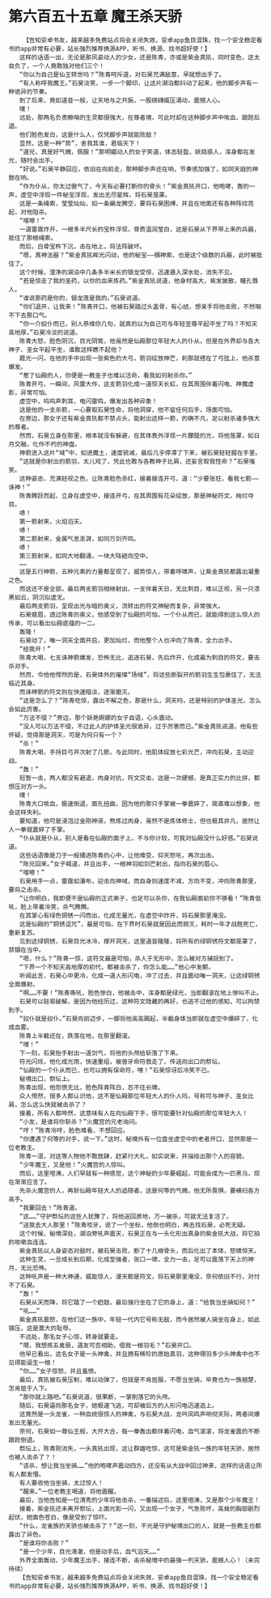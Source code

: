 # 第六百五十五章 魔王杀天骄
        【告知安卓书友，越来越多免费站点将会关闭失效，安卓app鱼目混珠，找一个安全稳定看书的app非常有必要，站长强烈推荐换源APP，听书、换源、找书超好使！】
       这样的话语一出，无论是那风姿动人的少女，还是陈青，亦或是紫金真犼，同时变色，这太自负了，一个人竟敢独对他们三个！
       “你以为自己是仙王转世吗？”陈青呵斥道，对石昊充满敌意，早就想出手了。
       “有人称呼我魔王。”石昊淡笑，一步一个脚印，让这片湖泊都抖动了起来，他的脚步声有一种诡异的节奏。
       到了后来，竟如道音一般，让天地与之共振，一股磅礴威压涌动，震撼人心。
       噗！
       远处，那两名负责瞭哨的生灵都很强大，在尊者境，可此时却在这种脚步声中咳血，踉跄后退。
       他们脸色发白，这是什么人，仅凭脚步声就能败敌？
       显然，这是一种“势”，舍我其谁，君临天下！
       “道兄，真是好气魄，佩服！”那明媚动人的女子笑道，体态轻盈，妖娆惑人，浑身都在发光，随时会出手。
       “好说。”石昊平静回应，依旧在向前走，那种脚步声还在响，节奏感加强了，如同天庭的神鼓在响。
       “作为仆从，你太过傲气了，今天有必要打断你的骨头！”紫金真犼开口，他咆哮，轰的一声，虚空中浮现一件秘宝浮现，发出无尽星辉，将石昊笼罩。
       这是一条绳索，莹莹灿灿，如一条螭龙腾空，要将石昊困缚，并且在地面还有各种阵纹亮起，对他阻杀。
       “喀嚓！”
       一道雷霆炸开，一根多半尺长的宝杵浮现，骨质温润莹白，这是石昊从下界带上来的兵器，抵住了那根绳索。
       而后，白骨宝杵下沉，击在地上，将法阵破坏。
       “嗯，真神法器？”紫金真犼眸光闪动，他的秘宝——捆神索，也是这个级数的兵器，此时被抵住了。
       这个时候，澄净的湖泊中几条多半米长的银龙受惊，迅速遁入深水处，消失不见。
       “若是惊走了我的圣药，以你的血来炼药。”紫金真犼说道，他身材高大，紫发披散，瞳孔慑人。
       “谁说那药是你的，银龙莲是我的。”石昊说道。
       “你们退开，让我来！”陈青开口，他被石昊踏过头盖骨，有心结，想亲手将他击败，不然咽不下去那口气。
       “你一介奴仆而已，别人恭维你几句，就真的以为自己可与年轻至尊平起平坐了吗？不知天高地厚。”石昊冷淡的说道。
       陈青大怒，脸色阴沉，目光阴鸷，他虽然是仙殿那位年轻大人的仆从，但是在外界却与各大神子、圣女平起平坐，谁敢这样瞧不起他？
       霞光一闪，在他的手中出现一张紫色的大弓，箭羽绽放神芒，刹那就搭在了弓弦上，他杀意爆发。
       “惹了仙殿的人，你便是一教圣子也难以活命，看我如何射杀你。”
       陈青开弓，一瞬间，风雷大作，这支箭羽化成一道惊天长虹，在其周围伴着闪电、神魔虚影，异常可怕。
       虚空中，呜呜声刺耳，电闪雷鸣，爆发出各种异象！
       这是他的一支杀箭，一心要取石昊性命，将他洞穿，他不留任何后手，场面可怕。
       在旁边，那女子还有紫金真犼都不禁点头，能射出这样一箭，的确不凡，足以射杀诸多强大的尊者。
       然而，石昊立身在那里，根本就没有躲避，在其体表外浮现一片朦胧的光，将他笼罩，如日月交融，化作不朽的神盘。
       神箭进入这片“域”中，如进魔土，速度锐减，最后几乎停滞了下来，被石昊轻轻握在手里。
       “这就是你射出的箭羽，太儿戏了，凭此也敢与各教神子比肩，还妄言取我性命？”石昊嗤笑。
       这种姿态，充满轻视之色，让陈青脸色赤红，接着接连开弓，道：“少要张狂，看我七箭——诛神！”
       陈青腾跃而起，立身在虚空中，接连开弓，在其周围有花朵绽放，那是神秘符文，绚烂夺目。
       哧！
       第一箭射来，火焰滔天。
       哧！
       第二箭射来，金属气息澎湃，如同万剑齐鸣。
       哧！
       第三箭射来，如同大地翻涌，一块大陆砸向空中。
       ……
       这是五行神箭，五种元素的力量都呈现了，威势惊人，带着呼啸声，让紫金真犼都露出凝重之色。
       而这还不是全部，最后两支箭羽相继射出，一支伴着天日，无比刺目，难以正视，另一只漆黑如云，阴沉似虚无。
       最后两支箭羽，呈现出光与暗的奥义，流转出的符文神秘而复杂，异常强大。
       石昊蹙眉，透过陈青的奥义，他感受到了仙殿的可怕，一个仆从而已，就能得到这么惊人的传承，可以看出仙殿底蕴的一二。
       轰隆！
       石昊动了，唯一洞天全面开启，更加灿烂，而他整个人也冲向了陈青，全力出手。
       “给我开！”
       陈青大喝，七支诛神箭爆发，恐怖无比，追逐石昊，先后炸开，化成最为刺目的符文，要击杀对手。
       然而，令他他愕然的是，石昊体外的璀璨“场域”，将这些断裂开的箭羽生生包裹住了，无法临近其身。
       而诛神箭的符文则在快速暗淡，逐渐磨灭。
       “这是怎么了？”陈青吃惊，露出不解之色，那是什么，洞天吗，还是特别的护体圣光，怎么会如此厉害。
       “万法不侵？”旁边，那个妖艳婀娜的女子自语，心头震动。
       “没人可以万法不侵，不过此人的护体圣光很诡异，过于厉害而已。”紫金真犼说道，他有些怀疑，觉得那是洞天，可是为何只有一个？
       “杀！”
       陈青大喝，手持巨弓开次射了几箭，与此同时，他肌体绽放七彩光芒，冲向石昊，主动迎战。
       “轰！”
       短暂一击，两人都没有避退，肉身对抗，符文交击，这是一次硬撼，是真正实力的比拼，都想压对方一头。
       噗！
       陈青大口咳血，极速倒退，面孔扭曲，因为他的那只手掌被一拳震碎了，简直难以想象，他会这样失利。
       要知道，他可是浸泡过金刚神液，熬炼过肉身，虽然不是炼体修士，但也极其非凡，居然让人一拳就震碎了手掌。
       “仆从就是仆从，别人是看在仙殿的面子上，不与你计较，可我对仙殿没什么好感。”石昊说道。
       这些话语像是刀子一般捅进陈青的心中，让他难受，仰天怒吼，再次出击。
       “陈兄回来。”女子喊道，并且出手，一根神羽如剑芒射出，指向石昊的眉心。
       “喀嚓！”
       石昊用手一点，雷霆如瀑布，迎击向神域，而自身则速度不减，方向不变，冲向陈青那里，要将之击杀。
       “让你明白，我即便不是仙殿的正式弟子，也足可以杀你，在我仙殿面前你不够看！”陈青低吼，脸上带着冷笑，杀气腾腾。
       在其掌心有绿色铜锈一闪而出，化成无量光，在虚空中炸开，将石昊那里淹没。
       这是仙殿的“铜锈诅咒”，最是可怕，在下界时石昊就是因此而寂灭，耗时一年才战胜死亡，重新复苏。
       见到这绿铜锈，石昊目光冰冷，撑开洞天，这里道音隆隆，将所有的绿铜锈符文都笼罩了，禁锢在当中。
       “嗯，什么？”陈青一惊，这符文最是可怕，杀人于无形中，怎么被对方捕捉到了。
       “下界一个不知天高地厚的初代，都被击杀了，你怎么能……”他心中发颤。
       听闻此言，石昊心中更冷，化成一道人形闪电，冲了过去，并且震动唯一洞天，让这绿铜锈全面爆射。
       “啊……不要！”陈青嘶吼，脸色惨白，他被击中，浑身都是绿光，当即翻滚在地上惨叫不止。
       石昊可以轻易破解，是因为他经历过，这种符文隐藏的再好，也逃不过他的感知，可以拘禁到手。
       “奴仆就是奴仆。”石昊向前迈步，一脚将他高高踢起，半截身体当即就在虚空中爆碎了，化成血雾。
       陈青上半截还在，跌落在地，在那里翻滚。
       “噗！”
       下一刻，石昊抬手射出一道剑气，将他的头颅给斩落了下来。
       符光闪烁，他化成光雨，快速重组，被兽牙命符救走了，传送向出口的祭坛。
       “仙殿的一个仆从而已，也可以拥有保命符，嘿！”石昊惊讶后冷笑不已。
       秘境出口，祭坛上。
       陈青出现，他怨愤无比，脸色阵青阵白，忍不住长啸。
       众人愕然，很多人都认识他，这不是仙殿那位年轻大人的仆人吗，号称可与神子、圣女比肩，怎么这么快就被击杀了？
       接着，所有人都哗然，这意味有人在向仙殿下手，很可能要针对仙殿的那位年轻大人！
       “小友，是谁将你斩杀？”火魔宫的元老询问。
       “哼！”陈青冷哼，脸色难看，不想回应。
       “你遭遇了何等的对手，说一下。”这时，秘境外有一位盘坐虚空中的老者开口，显然那是一位老教主。
       陈青一凛，对这等人物他不敢放肆，赶紧行大礼，如实说来，并描绘出那个人的容貌。
       “少年魔王，又是他！”火魔宫的人惊叫。
       而后，这里喧沸，人们早就有一种感觉，这个神秘的少年要崛起，可能会成为一匹黑马，现在渐渐应言了。
       先杀火魔宫的人，再斩仙殿年轻大人的追随者，这是何等的气魄，他无所畏惧，要横扫各方高手。
       “我要回去！”陈青道。
       “这……”守护祭坛的这些人犹豫了，将他送回原地，万一被杀，可就无法复活了。
       “送我去大人那里！”陈青咬牙，说了一个坐标，他倒也明白，再去找石昊，必死无疑。
       这个时候，秘境深处，湖泊旁吼声震天，石昊正在与一头化形出真身的紫金犼大战，将它拍的咳嗽血连连。
       紫金真犼以人身姿态对敌时，被石昊击败，断了十几根骨头，而后化出了本体，怒啸惊天。
       这种生灵，一旦成长到后期，化成至强者，张口一啸，全力一击，足可以震落下天上的神月，无比恐怖。
       这种吼声是一种大神通，威能惊人，漫天都是符文，将石昊那里淹没，奈何依旧不行，对付不了石昊。
       “轰！”
       石昊从天而降，将它踏了一个趔趄，最后强行坐在了它的身上，道：“给我当坐骑如何？”
       “吼……”
       紫金真犼震怒，在他们这一族中，年轻一代内它号称无敌，而今居然被人骑坐在身上，如此镇压，这是莫大的耻辱。
       不远处，那名女子心惊，转身就要走。
       “喂，我想炼五禽扇，道友可否相助，借我一根羽毛？”石昊开口。
       他早已看出，这名女子是一头神禽，并且拥有稀珍的原始真羽，这种翎羽多少头神禽中也不见得能诞生一根！
       “你……”女子惊怒，并且羞愤。
       最后，真犼被石昊压制，难以动弹了，但就是不肯屈服，不愿当坐骑，毕竟也为一族翘楚，怎肯屈于人下。
       “那你就上路吧。”石昊说道，很果断，一掌削落它的头颅。
       随后，石昊逼向那名女子，她极速飞逃，可却被后方的人形闪电迅速追上。
       这竟然是一头龙雀，一种血统很惊人的神禽，与石昊大战，龙吟凤鸣声响彻天际，两者间爆发出无量光。
       奈何，石昊如一尊仙王般，大开大合，每一拳轰出都伴着闪电，血气滚滚，将龙雀震的不断踉跄倒退。
       祭坛上，陈青刚消失，一头真犼出现，这让群雄吃惊，这可是紫金犼一族的年轻天骄，居然也被人击杀了？！
       “该杀，想让我当坐骑……”他的咆哮声震动四方，还没有从大战中回过神来，这样的话语让所有人都发懵。
       有人要收他当坐骑，太过惊人！
       “醒来。”一位老教主喝道，将他震醒。
       最后，当他告知是一位清秀的少年将他击杀，一番描述后，这里喧沸，又是那个少年魔王！
       接着，紫金犼还未离开祭坛，上面光影一闪，又出现一个女子，气急败坏，高耸的胸部剧烈起伏，她面色苍白，像是受到了惊吓。
       “什么，龙雀族的天骄也被击杀了？”这一刻，不光是守护秘境出口的人，就是一些教主也都露出了异色。
       “是谁将你击败？”
       “是一个少年，目光清澈，但是动手后，血气滔天……”
       外界全面轰动，少年魔王出手，接连不断，击杀秘境中的最强一列天骄，震撼人心！（未完待续）
       【告知安卓书友，越来越多免费站点将会关闭失效，安卓app鱼目混珠，找一个安全稳定看书的app非常有必要，站长强烈推荐换源APP，听书、换源、找书超好使！】